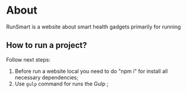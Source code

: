 # About
RunSmart is a website about smart health gadgets primarily for running

## How to run a project? 
Follow next steps:

1) Before run a website local you need to do "npm i" for install all necessary dependencies;
2) Use `gulp` command for runs the Gulp ;
